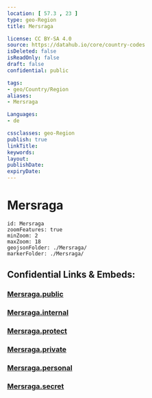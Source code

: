 ```yaml
---
location: [ 57.3 , 23 ] 
type: geo-Region
title: Mersraga

license: CC BY-SA 4.0
source: https://datahub.io/core/country-codes
isDeleted: false
isReadOnly: false
draft: false
confidential: public

tags:
- geo/Country/Region
aliases:
- Mersraga

Languages:
- de

cssclasses: geo-Region
publish: true
linkTitle: 
keywords: 
layout: 
publishDate: 
expiryDate: 
---
```


# Mersraga

```leaflet
id: Mersraga
zoomFeatures: true 
minZoom: 2 
maxZoom: 18
geojsonFolder: ./Mersraga/
markerFolder: ./Mersraga/
```


## Confidential Links & Embeds: 

### [Mersraga.public](/_public/\Earth\Continent\Europe\Europe~North\Latvia\CountiesMersraga.public.md) 

### [Mersraga.internal](/_internal/\Earth\Continent\Europe\Europe~North\Latvia\CountiesMersraga.internal.md) 

### [Mersraga.protect](/_protect/\Earth\Continent\Europe\Europe~North\Latvia\CountiesMersraga.protect.md) 

### [Mersraga.private](/_private/\Earth\Continent\Europe\Europe~North\Latvia\CountiesMersraga.private.md) 

### [Mersraga.personal](/_personal/\Earth\Continent\Europe\Europe~North\Latvia\CountiesMersraga.personal.md) 

### [Mersraga.secret](/_secret/\Earth\Continent\Europe\Europe~North\Latvia\CountiesMersraga.secret.md)

